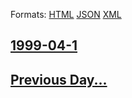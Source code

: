 
Formats: [HTML](1999/04/1/index.html)  [JSON](1999/04/1/index.json)  [XML](1999/04/1/index.xml)  

## [1999-04-1](/news/1999/04/1/index.md)

## [Previous Day...](/news/1999/03/31/index.md)

